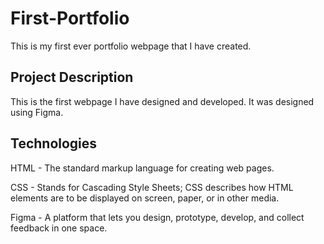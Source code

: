 <h1>First-Portfolio</h1>
This is my first ever portfolio webpage that I have created.
<h2>Project Description</h2>
This is the first webpage I have designed and developed. It was designed using Figma.
<h2>Technologies</h2>
<p>HTML - The standard markup language for creating web pages.</p>
<p>CSS - Stands for Cascading Style Sheets; CSS describes how HTML elements are to be displayed on screen, paper, or in other media.</p>
<p>Figma - A platform that lets you design, prototype, develop, and collect feedback in one space.</p>
